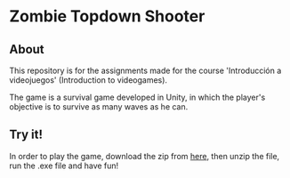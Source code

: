 # Zombie Topdown Shooter

## About
This repository is for the assignments made for the course 'Introducción a videojuegos' (Introduction to videogames).

The game is a survival game developed in Unity, in which the player's objective is to survive as many waves as he can.

## Try it!

In order to play the game, download the zip from [here](https://github.com/migdiluca/Zombie-Top-Down-Shooter/releases/tag/Release), then unzip the file, run the .exe file and have fun!
